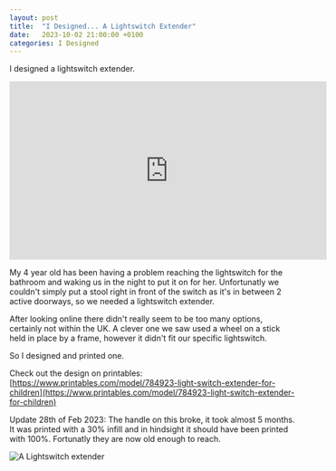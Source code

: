 ```yaml
---
layout: post
title:  "I Designed... A Lightswitch Extender"
date:   2023-10-02 21:00:00 +0100
categories: I Designed
---
```

I designed a lightswitch extender.

<iframe width="560" height="315" src="https://www.youtube.com/embed/FuU2kCD1e7k" title="YouTube video player" frameborder="0" allow="accelerometer; autoplay; clipboard-write; encrypted-media; gyroscope; picture-in-picture" allowfullscreen></iframe>


My 4 year old has been having a problem reaching the lightswitch for the bathroom and waking us in the night to put it on for her. Unfortunatly we couldn't simply put a stool right in front of the switch as it's in between 2 active doorways, so we needed a lightswitch extender.

After looking online there didn't really seem to be too many options, certainly not within the UK. A clever one we saw used a wheel on a stick held in place by a frame, however it didn't fit our specific lightswitch.

So I designed and printed one. 

Check out the design on printables: [https://www.printables.com/model/784923-light-switch-extender-for-children](https://www.printables.com/model/784923-light-switch-extender-for-children)

Update 28th of Feb 2023: The handle on this broke, it took almost 5 months. It was printed with a 30% infill and in hindsight it should have been printed with 100%. Fortunatly they are now old enough to reach. 

![A Lightswitch extender](/assets/images/posts/lightswitch-extender.png)